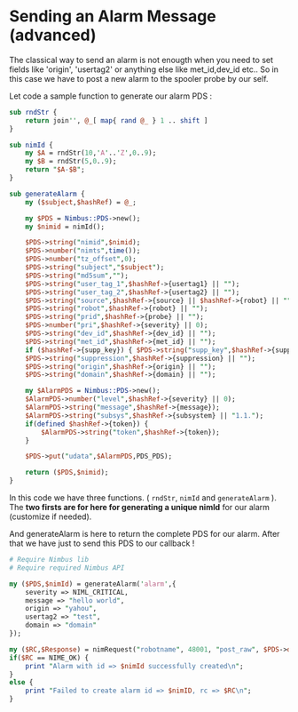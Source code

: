 # Sending an Alarm Message (advanced)

The classical way to send an alarm is not enougth when you need to set fields like 'origin', 'usertag2' or anything else like met_id,dev_id etc..
So in this case we have to post a new alarm to the spooler probe by our self.

Let code a sample function to generate our alarm PDS :

```perl
sub rndStr { 
    return join'', @_[ map{ rand @_ } 1 .. shift ] 
}

sub nimId {
    my $A = rndStr(10,'A'..'Z',0..9);
    my $B = rndStr(5,0..9);
    return "$A-$B";
}

sub generateAlarm {
    my ($subject,$hashRef) = @_;

    my $PDS = Nimbus::PDS->new(); 
    my $nimid = nimId();

    $PDS->string("nimid",$nimid);
    $PDS->number("nimts",time());
    $PDS->number("tz_offset",0);
    $PDS->string("subject","$subject");
    $PDS->string("md5sum","");
    $PDS->string("user_tag_1",$hashRef->{usertag1} || "");
    $PDS->string("user_tag_2",$hashRef->{usertag2} || "");
    $PDS->string("source",$hashRef->{source} || $hashRef->{robot} || "");
    $PDS->string("robot",$hashRef->{robot} || "");
    $PDS->string("prid",$hashRef->{probe} || "");
    $PDS->number("pri",$hashRef->{severity} || 0);
    $PDS->string("dev_id",$hashRef->{dev_id} || "");
    $PDS->string("met_id",$hashRef->{met_id} || "");
    if ($hashRef->{supp_key}) { $PDS->string("supp_key",$hashRef->{supp_key}) };
    $PDS->string("suppression",$hashRef->{suppression} || "");
    $PDS->string("origin",$hashRef->{origin} || "");
    $PDS->string("domain",$hashRef->{domain} || "");

    my $AlarmPDS = Nimbus::PDS->new(); 
    $AlarmPDS->number("level",$hashRef->{severity} || 0);
    $AlarmPDS->string("message",$hashRef->{message});
    $AlarmPDS->string("subsys",$hashRef->{subsystem} || "1.1.");
    if(defined $hashRef->{token}) {
        $AlarmPDS->string("token",$hashRef->{token});
    }

    $PDS->put("udata",$AlarmPDS,PDS_PDS);

    return ($PDS,$nimid);
}    
```

In this code we have three functions. ( `rndStr`, `nimId` and `generateAlarm` ). 
The **two firsts are for here for generating a unique nimId** for our alarm (customize if needed).

And generateAlarm is here to return the complete PDS for our alarm. After that we have just to send this PDS to our callback ! 

```perl
# Require Nimbus lib
# Require required Nimbus API

my ($PDS,$nimId) = generateAlarm('alarm',{
    severity => NIML_CRITICAL,
    message => "hello world",
    origin => "yahou",
    usertag2 => "test",
    domain => "domain"
});

my ($RC,$Response) = nimRequest("robotname", 48001, "post_raw", $PDS->data);
if($RC == NIME_OK) {
    print "Alarm with id => $nimId successfully created\n";
}
else {
    print "Failed to create alarm id => $nimID, rc => $RC\n";
}
```
